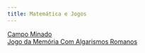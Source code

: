 ```yaml
---
title: Matemática e Jogos
---
```


<html>
  <head>
    <meta charset = "utf-8"/>
  </head>
  <body>
    <a href="CampoMinado.html">Campo Minado</a>
    <br>
    <a href="JogoDaMemoria.html">Jogo da Memória Com Algarismos Romanos</a>
  </body>
</html>
